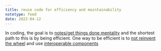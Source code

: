 ```yaml
---
title: reuse code for efficiency and maintainability
notetype: feed
date: 2022-04-12
---
```


In coding, the goal is to [notes/get things done mentality](get%20things%20done%20mentality.md) and the shortest path to this is by being efficient. One way to be efficient is to [not reinvent the wheel](dont%20reinvent%20the%20wheel.md) and use [interoperable components](interoperable%20components%20are%20efficient.md)
